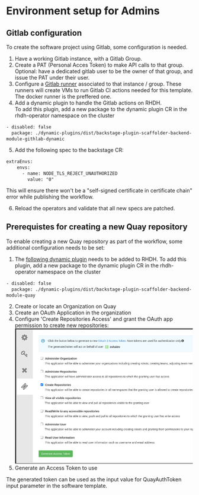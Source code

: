 # Environment setup for Admins

## Gitlab configuration

To create the software project using Gitlab, some configuration is needed.

1. Have a working Gitlab instance, with a Gitlab Group. 
2. Create a PAT (Personal Acces Token) to make API calls to that group. Optional: have a dedicated gitlab user to be the owner of that group, and issue the PAT under their user.
3. Configure a [Gitlab runner](https://docs.gitlab.com/runner/) associated to that instance / group. These runners will create VMs to run Gitlab CI actions needed for this template. The docker runner is the preffered one.
4. Add a dynamic plugin to handle the Gitlab actions on RHDH.  
To add this plugin, add a new package to the dynamic plugin CR in the rhdh-operator namespace on the cluster
```
- disabled: false
  package: ./dynamic-plugins/dist/backstage-plugin-scaffolder-backend-module-githlab-dynamic
```
5. Add the following spec to the backstage CR:
```
extraEnvs:
    envs:
      - name: NODE_TLS_REJECT_UNAUTHORIZED
        value: "0"
```

This will ensure there won't be a "self-signed certificate in certificate chain" error while publishing the workflow. 

6. Reload the operators and validate that all new specs are patched. 

## Prerequistes for creating a new Quay repository 

To enable creating a new Quay repository as part of the workflow, some additional configuration needs to be set: 

1. The [following dynamic plugin](https://www.npmjs.com/package/@janus-idp/backstage-scaffolder-backend-module-quay) needs to be added to RHDH. 
To add this plugin, add a new package to the dynamic plugin CR in the rhdh-operator namespace on the cluster
```
- disabled: false
  package: ./dynamic-plugins/dist/backstage-plugin-scaffolder-backend-module-quay
```
2. Create or locate an Organization on Quay
3. Create an OAuth Application in the organization
4. Configure 'Create Repositories Access' and grant the OAuth app permission to create new repositories: ![image without spacing](assets/QuayOAuth.png)
5. Generate an Access Token to use

The generated token can be used as the input value for QuayAuthToken input parameter in the software template.